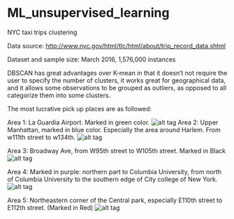 # ML_unsupervised_learning
NYC taxi trips clustering

Data source: http://www.nyc.gov/html/tlc/html/about/trip_record_data.shtml

Dataset and sample size: March 2016, 1,576,000 instances

DBSCAN has great advantages over K-mean in that it doesn’t not require the user to specify the number of clusters, it works great for geographical data, and it allows some observations to be grouped as outliers, as opposed to all categorize them into some clusters.

The most lucrative pick up places are as followed:  

   Area 1: La Guardia Airport. Marked in green color.
   ![alt tag](https://github.com/ruixuanzh/ML_unsupervised_learning/blob/master/NYC_taxi_trips_clustering/figure/area1.png=100x20)
   Area 2: Upper Manhattan, marked in blue color. Especially the area around Harlem.  From w111th street to w134th.
   ![alt tag](https://github.com/ruixuanzh/ML_unsupervised_learning/NYC_taxi_trips_clustering/figure/area2.png)


   Area 3: Broadway Ave, from W95th street to W105th street. Marked in Black
   ![alt tag](https://github.com/ruixuanzh/ML_unsupervised_learning/NYC_taxi_trips_clustering/figure/area3.png)

   Area 4: Marked in purple:  northern part to Columbia University, from north of Columbia University to the southern edge of City college of New York. 
   ![alt tag](https://github.com/ruixuanzh/ML_unsupervised_learning/NYC_taxi_trips_clustering/figure/area4.png)

   Area 5: Northeastern corner of the Central park, especially E110th street to E112th street. (Marked in Red)
   ![alt tag](https://github.com/ruixuanzh/ML_unsupervised_learning/NYC_taxi_trips_clustering/figure/area5.png)



